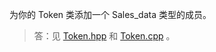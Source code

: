 为你的 Token 类添加一个 Sales_data 类型的成员。

> 答：见 [Token.hpp](../../lib/Token.hpp) 和 [Token.cpp](../../lib/Token.cpp) 。
